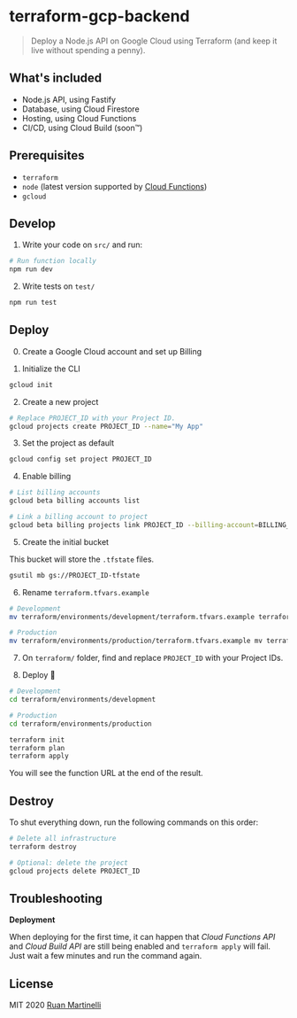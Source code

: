 # terraform-gcp-backend

> Deploy a Node.js API on Google Cloud using Terraform (and keep it live without spending a penny).

## What's included

- Node.js API, using Fastify
- Database, using Cloud Firestore
- Hosting, using Cloud Functions
- CI/CD, using Cloud Build (soon™️)
<!-- - Frontend, using IDK (soon™️) -->

## Prerequisites

- `terraform`
- `node` (latest version supported by [Cloud Functions](https://cloud.google.com/functions/docs/concepts/nodejs-runtime))
- `gcloud`

## Develop

1. Write your code on `src/` and run:

```bash
# Run function locally
npm run dev
```

2. Write tests on `test/`

```bash
npm run test
```

## Deploy

0. Create a Google Cloud account and set up Billing

1. Initialize the CLI

```bash
gcloud init
```

2. Create a new project

```bash
# Replace PROJECT_ID with your Project ID.
gcloud projects create PROJECT_ID --name="My App"
```

3. Set the project as default

```bash
gcloud config set project PROJECT_ID
```

4. Enable billing

```bash
# List billing accounts
gcloud beta billing accounts list

# Link a billing account to project
gcloud beta billing projects link PROJECT_ID --billing-account=BILLING_ACCOUNT_ID
```

5. Create the initial bucket

This bucket will store the `.tfstate` files.

```bash
gsutil mb gs://PROJECT_ID-tfstate
```

6. Rename `terraform.tfvars.example`

```bash
# Development
mv terraform/environments/development/terraform.tfvars.example terraform/environments/development/terraform.tfvars

# Production
mv terraform/environments/production/terraform.tfvars.example mv terraform/environments/production/terraform.tfvars
```

7. On `terraform/` folder, find and replace `PROJECT_ID` with your Project IDs.

8. Deploy 🤞

```bash
# Development
cd terraform/environments/development

# Production
cd terraform/environments/production

terraform init
terraform plan
terraform apply
```

You will see the function URL at the end of the result.

## Destroy

To shut everything down, run the following commands on this order:

```bash
# Delete all infrastructure
terraform destroy

# Optional: delete the project
gcloud projects delete PROJECT_ID
```

## Troubleshooting

**Deployment** 

When deploying for the first time, it can happen that _Cloud Functions API_ and _Cloud Build API_ are still being enabled and `terraform apply` will fail. Just wait a few minutes and run the command again.

## License

MIT 2020 [Ruan Martinelli](https://ruanmartinelli.com?ref=ghtgb)

